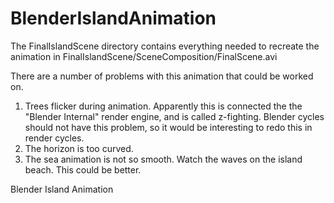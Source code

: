 BlenderIslandAnimation
======================

The FinalIslandScene directory contains everything needed to recreate the animation
in FinalIslandScene/SceneComposition/FinalScene.avi

There are a number of problems with this animation that could be worked on.

1. Trees flicker during animation. Apparently this is connected the the "Blender Internal"
   render engine, and is called z-fighting. Blender cycles should not have this problem, so
   it would be interesting to redo this in render cycles.
2. The horizon is too curved. 
3. The sea animation is not so smooth. Watch the waves on the island beach. This could be better.


Blender Island Animation
